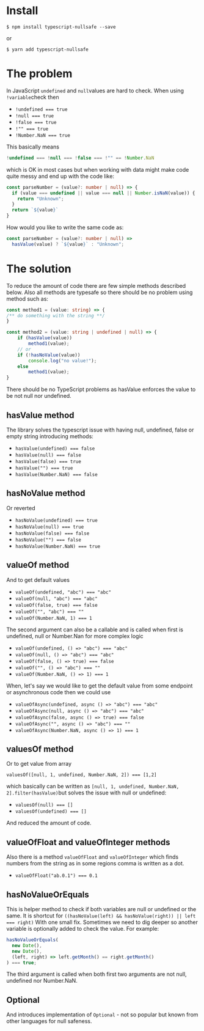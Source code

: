 # Install

```
$ npm install typescript-nullsafe --save
```
or
```
$ yarn add typescript-nullsafe
```

# The problem

In JavaScript `undefined` and `null`values are hard to check. When using `!variable`check then

- `!undefined === true`
- `!null === true`
- `!false === true`
- `!"" === true`
- `!Number.NaN === true`

This basically means
```javascript
!undefined === !null === !false === !"" == !Number.NaN
```
which is OK in most cases but when working with data might make code quite messy and end up with the code like:
```typescript
const parseNumber = (value?: number | null) => {
  if (value === undefined || value === null || Number.isNaN(value)) {
    return "Unknown";
  }
  return `${value}`
}
```
How would you like to write the same code as:
```typescript
const parseNumber = (value?: number | null) => 
  hasValue(value) ? `${value}` : "Unknown";

````

# The solution

To reduce the amount of code there are few simple methods described below. Also all methods are typesafe so there should be no problem using method such as:

```typescript
const method1 = (value: string) => {
/** do something with the string **/
}

const method2 = (value: string | undefined | null) => {
    if (hasValue(value))
        method1(value);
    // or
    if (!hasNoValue(value))
        console.log("no value!");
    else
        method1(value);
}
```
There should be no TypeScript problems as hasValue enforces the value to be not null nor undefined.

## hasValue method
The library solves the typescript issue with having null, undefined, false or empty string introducing methods:

- `hasValue(undefined) === false`
- `hasValue(null) === false`
- `hasValue(false) === true`
- `hasValue("") === true`
- `hasValue(Number.NaN) === false`

## hasNoValue method
Or reverted
- `hasNoValue(undefined) === true`
- `hasNoValue(null) === true`
- `hasNoValue(false) === false`
- `hasNoValue("") === false`
- `hasNoValue(Number.NaN) === true`

## valueOf method
And to get default values

- `valueOf(undefined, "abc") === "abc"`
- `valueOf(null, "abc") === "abc"`
- `valueOf(false, true) === false`
- `valueOf("", "abc") === ""`
- `valueOf(Number.NaN, 1) === 1`

The second argument can also be a callable and is called when first is undefined, null or Number.Nan for more complex logic
- `valueOf(undefined, () => "abc") === "abc"`
- `valueOf(null, () => "abc") === "abc"`
- `valueOf(false, () => true) === false`
- `valueOf("", () => "abc") === ""`
- `valueOf(Number.NaN, () => 1) === 1`

When, let's say we would like to get the default value from some endpoint or asynchronous code then we could use
- `valueOfAsync(undefined, async () => "abc") === "abc"`
- `valueOfAsync(null, async () => "abc") === "abc"`
- `valueOfAsync(false, async () => true) === false`
- `valueOfAsync("", async () => "abc") === ""`
- `valueOfAsync(Number.NaN, async () => 1) === 1`

## valuesOf method
Or to get value from array

`valuesOf([null, 1, undefined, Number.NaN, 2]) === [1,2]`

which basically can be written as `[null, 1, undefined, Number.NaN, 2].filter(hasValue)`but solves the issue with null or undefined:

- `valuesOf(null) === []` 
- `valuesOf(undefined) === []`

And reduced the amount of code.

## valueOfFloat and valueOfInteger methods

Also there is a method `valueOfFloat` and `valueOfInteger` which finds numbers from the string as in some regions comma is written as a dot.

- `valueOfFloat("ab.0.1") === 0.1`

## hasNoValueOrEquals

This is helper method to check if both variables are null or undefined or the same. It is shortcut for
`((hasNoValue(left) && hasNoValue(right)) || left === right)`
With one small fix. Sometimes we need to dig deeper so another variable is optionally added to check the value. For example:

```typescript
hasNoValueOrEquals(
  new Date(),
  new Date(),
  (left, right) => left.getMonth() == right.getMonth()
) === true;
```
The third argument is called when both first two arguments are not null, undefined nor Number.NaN.

## Optional

And introduces implementation of `Optional` - not so popular but known from other languages for null safeness.
